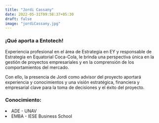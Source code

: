 ```yaml
---
title: "Jordi Cassany"
date: 2022-05-31T09:58:37+05:30
draft: false
image: "jordiCassany.jpg"
---
```


<h3> ¡Qué aporta a Entotech!</h3>
Experiencia profesional en el área de Estrategia en EY y responsable de Estrategia en Equatorial Coca-Cola, le brinda una perspectiva única en la gestión de proyectos empresariales y en la comprensión de los comportamientos del mercado.

Con ello, la presencia de Jordi como advisor del proyecto aportará experiencia y conocimientos y una visión estratégica, financiera y empresarial clave para la toma de decisiones y el éxito del proyecto.

<h3> Conocimiento:</h3>
<li>ADE - UNAV</li>
<li>EMBA - IESE Business School</li>